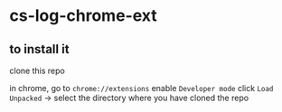 # cs-log-chrome-ext

## to install it

clone this repo

in chrome, go to `chrome://extensions`
enable `Developer mode`
click `Load Unpacked` -> select the directory where you have cloned the repo

